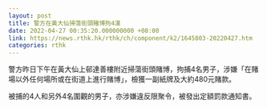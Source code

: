 ```yaml
---
layout: post
title: 警方在黃大仙掃蕩街頭賭博拘4漢
date: 2022-04-27 00:35:20.000000000 +08:00
link: https://news.rthk.hk/rthk/ch/component/k2/1645803-20220427.htm
categories: rthk
---
```


警方昨日下午在黃大仙上邨達善樓附近掃蕩街頭賭博，拘捕4名男子，涉嫌「在賭場以外任何場所或在街道上進行賭博」，檢獲一副紙牌及大約480元賭款。

被捕的4人和另外4名圍觀的男子，亦涉嫌違反限聚令，被發出定額罰款通知書。
